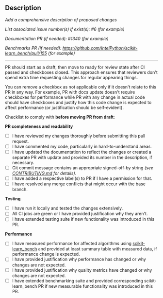 ## Description

_Add a comprehensive description of proposed changes_

_List associated issue number(s) if exist(s): #6 (for example)_

_Documentation PR (if needed): #1340 (for example)_

_Benchmarks PR (if needed): https://github.com/IntelPython/scikit-learn_bench/pull/155 (for example)_

---

PR should start as a draft, then move to ready for review state after CI passed and checkboxes closed.
This approach ensures that reviewers don't spend extra time requesting changes for regular appearing things.

You can remove a checkbox as not applicable only if it doesn't relate to this PR in any way.
For example, PR with docs update doesn't require checkboxes for performance while PR with any change in actual code should have checkboxes and justify how this code change is expected to affect performance (or justification should be self-evident).

Checklist to comply with **before moving PR from draft**:

**PR completeness and readability**

- [ ] I have reviewed my changes thoroughly before submitting this pull request.
- [ ] I have commented my code, particularly in hard-to-understand areas.
- [ ] I have updated the documentation to reflect the changes or created a separate PR with update and provided its number in the description, if necessary.
- [ ] Git commit message contains an appropriate signed-off-by string _(see [CONTRIBUTING.md](https://github.com/intel/scikit-learn-intelex/blob/main/CONTRIBUTING.md#pull-requests) for details)_.
- [ ] I have added a respective label(s) to PR if I have a permission for that.
- [ ] I have resolved any merge conflicts that might occur with the base branch.

**Testing**

- [ ] I have run it locally and tested the changes extensively.
- [ ] All CI jobs are green or I have provided justification why they aren't.
- [ ] I have extended testing suite if new functionality was introduced in this PR.

**Performance**

- [ ] I have measured performance for affected algorithms using [scikit-learn_bench](https://github.com/IntelPython/scikit-learn_bench) and provided at least summary table with measured data, if performance change is expected.
- [ ] I have provided justification why performance has changed or why changes are not expected.
- [ ] I have provided justification why quality metrics have changed or why changes are not expected.
- [ ] I have extended benchmarking suite and provided corresponding scikit-learn_bench PR if new measurable functionality was introduced in this PR.
